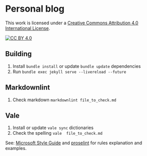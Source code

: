 # Personal blog

This work is licensed under a
[Creative Commons Attribution 4.0 International License][cc-by].

[![CC BY 4.0][cc-by-image]][cc-by]

[cc-by]: http://creativecommons.org/licenses/by/4.0/
[cc-by-image]: https://i.creativecommons.org/l/by/4.0/88x31.png

## Building

1. Install `bundle install` or update `bundle update` dependencies
2. Run `bundle exec jekyll serve --livereload --future`

## Markdownlint

1. Check markdown `markdownlint file_to_check.md`

## Vale

1. Install or update `vale sync` dictionaries
2. Check the spelling `vale  file_to_check.md`

See: [Microsoft Style Guide](https://docs.microsoft.com/en-us/style-guide) and
[proselint](https://github.com/amperser/proselint/) for rules explanation and examples.
